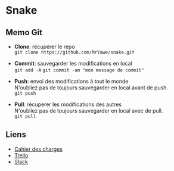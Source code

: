 # Snake

## Memo Git

* **Clone**: récupérer le repo  
`git clone https://github.com/MrYawe/snake.git`

* **Commit**: sauvegarder les modifications en local     
`git add -A`
`git commit -am "mon message de commit"`

* **Push**: envoi des modifications à tout le monde      
N'oubliez pas de toujours sauvegarder en local avant de push.    
`git push`

* **Pull**: récuperer les modifications des autres      
N'oubliez pas de toujours sauvegarder en local avec de pull.   
`git pull`

## Liens
* [Cahier des charges](https://goo.gl/QdoBUI)
* [Trello](https://trello.com/b/cI9Wid56/ipi-snake)
* [Slack](https://larakis.slack.com)
